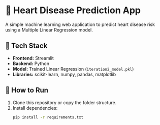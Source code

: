 # 💓 Heart Disease Prediction App

A simple machine learning web application to predict heart disease risk using a Multiple Linear Regression model.

## 🧠 Tech Stack
- **Frontend:** Streamlit
- **Backend:** Python
- **Model:** Trained Linear Regression (`iteration2_model.pkl`)
- **Libraries:** scikit-learn, numpy, pandas, matplotlib

## 🚀 How to Run
1. Clone this repository or copy the folder structure.
2. Install dependencies:
   ```bash
   pip install -r requirements.txt
